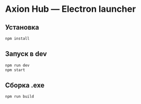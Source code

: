 # Axion Hub — Electron launcher

## Установка
```bash
npm install
```

## Запуск в dev
```bash
npm run dev
npm start
```

## Сборка .exe
```bash
npm run build
```
